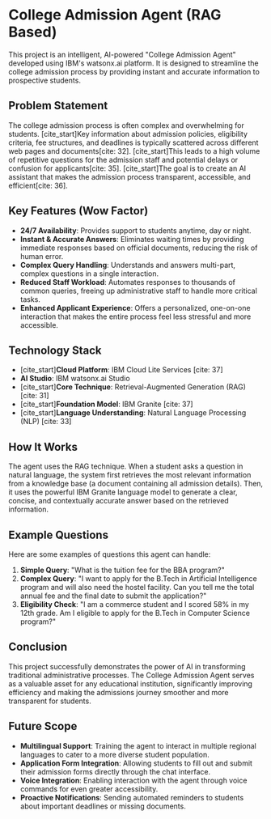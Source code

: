# College Admission Agent (RAG Based)

This project is an intelligent, AI-powered "College Admission Agent" developed using IBM's watsonx.ai platform. It is designed to streamline the college admission process by providing instant and accurate information to prospective students.

## Problem Statement

The college admission process is often complex and overwhelming for students. [cite_start]Key information about admission policies, eligibility criteria, fee structures, and deadlines is typically scattered across different web pages and documents[cite: 32]. [cite_start]This leads to a high volume of repetitive questions for the admission staff and potential delays or confusion for applicants[cite: 35]. [cite_start]The goal is to create an AI assistant that makes the admission process transparent, accessible, and efficient[cite: 36].

## Key Features (Wow Factor)

* **24/7 Availability**: Provides support to students anytime, day or night.
* **Instant & Accurate Answers**: Eliminates waiting times by providing immediate responses based on official documents, reducing the risk of human error.
* **Complex Query Handling**: Understands and answers multi-part, complex questions in a single interaction.
* **Reduced Staff Workload**: Automates responses to thousands of common queries, freeing up administrative staff to handle more critical tasks.
* **Enhanced Applicant Experience**: Offers a personalized, one-on-one interaction that makes the entire process feel less stressful and more accessible.

## Technology Stack

* [cite_start]**Cloud Platform**: IBM Cloud Lite Services [cite: 37]
* **AI Studio**: IBM watsonx.ai Studio
* [cite_start]**Core Technique**: Retrieval-Augmented Generation (RAG) [cite: 31]
* [cite_start]**Foundation Model**: IBM Granite [cite: 37]
* [cite_start]**Language Understanding**: Natural Language Processing (NLP) [cite: 33]

## How It Works

The agent uses the RAG technique. When a student asks a question in natural language, the system first retrieves the most relevant information from a knowledge base (a document containing all admission details). Then, it uses the powerful IBM Granite language model to generate a clear, concise, and contextually accurate answer based on the retrieved information.

## Example Questions

Here are some examples of questions this agent can handle:

1.  **Simple Query**: "What is the tuition fee for the BBA program?"
2.  **Complex Query**: "I want to apply for the B.Tech in Artificial Intelligence program and will also need the hostel facility. Can you tell me the total annual fee and the final date to submit the application?"
3.  **Eligibility Check**: "I am a commerce student and I scored 58% in my 12th grade. Am I eligible to apply for the B.Tech in Computer Science program?"

## Conclusion

This project successfully demonstrates the power of AI in transforming traditional administrative processes. The College Admission Agent serves as a valuable asset for any educational institution, significantly improving efficiency and making the admissions journey smoother and more transparent for students.

## Future Scope

* **Multilingual Support**: Training the agent to interact in multiple regional languages to cater to a more diverse student population.
* **Application Form Integration**: Allowing students to fill out and submit their admission forms directly through the chat interface.
* **Voice Integration**: Enabling interaction with the agent through voice commands for even greater accessibility.
* **Proactive Notifications**: Sending automated reminders to students about important deadlines or missing documents.
